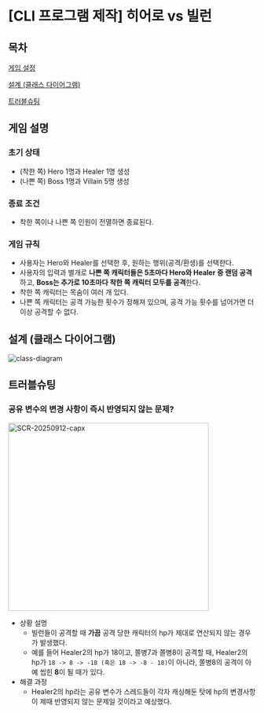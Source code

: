 # [CLI 프로그램 제작] 히어로 vs 빌런

## 목차

[게임 설정](#게임-설명)

[설계 (클래스 다이어그램)](#설계-클래스-다이어그램)

[트러블슈팅](#트러블슈팅)

## 게임 설명

### 초기 상태
- (착한 쪽) Hero 1명과 Healer 1명 생성
- (나쁜 쪽) Boss 1명과 Villain 5명 생성

### 종료 조건
- 착한 쪽이나 나쁜 쪽 인원이 전멸하면 종료된다.

### 게임 규칙
- 사용자는 Hero와 Healer를 선택한 후, 원하는 행위(공격/환생)를 선택한다.
- 사용자의 입력과 별개로 **나쁜 쪽 캐릭터들은 5초마다 Hero와 Healer 중 랜덤 공격**하고, **Boss는 추가로 10초마다 착한 쪽 캐릭터 모두를 공격**한다.
- 착한 쪽 캐릭터는 목숨이 여러 개 있다.
- 나쁜 쪽 캐릭터는 공격 가능한 횟수가 정해져 있으며, 공격 가능 횟수를 넘어가면 더 이상 공격할 수 없다.

## 설계 (클래스 다이어그램)
![class-diagram](https://github.com/user-attachments/assets/adbb8aa7-a185-4893-97fd-cb87dae9e34b)

## 트러블슈팅

### 공유 변수의 변경 사항이 즉시 반영되지 않는 문제?

<img width="408" height="383" alt="SCR-20250912-capx" src="https://github.com/user-attachments/assets/5673630f-a322-4bc2-98cb-67dfb5218525" />

- 상황 설명
  - 빌런들이 공격할 때 **가끔** 공격 당한 캐릭터의 hp가 제대로 연산되지 않는 경우가 발생했다.
  - 예를 들어 Healer2의 hp가 18이고, 쫄병7과 쫄병8이 공격할 때, Healer2의 hp가 `18 -> 8 -> -18 (혹은 18 -> -8 - 18)`이 아니라, 쫄병8의 공격이 아예 씹힌 **8**이 될 때가 있다.
- 해결 과정
  - Healer2의 hp라는 공유 변수가 스레드들이 각자 캐싱해둔 탓에 hp의 변경사항이 제때 반영되지 않는 문제일 것이라고 예상했다.
